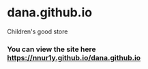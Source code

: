 # dana.github.io
Children's good store
### You can view the site here https://nnur1y.github.io/dana.github.io
